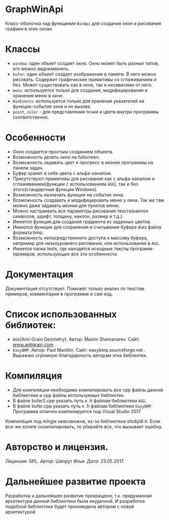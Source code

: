 # GraphWinApi
Класс-оболочка над функциями `WinApi` для создания окон и рисования графики в этих окнах.

# Классы
- `window`: один объект создает окно. Окно может быть разных типов, его можно видоизменять.
- `bufer`: один объект создает изображение в памяти. В него можно рисовать. Содержит графичиские примитивы со сглаживанием и без. Может существовать как в окне, так и независимо от него.
- `menu`: используется только для создания, модифицирования и хранения меню в окне.
- `WinEvents`: используется только для хранения указателей на функции-события окна и их вызова.
- `point`, `color` - для представления точки и цвета внутри программы соответственно. 

# Особенности
- Окно создается простым созданием объекта.
- Возможность делать окно на fullscreen.
- Возможность задавать цвет и прогресс в иконке программы на панели задач.
- Буфер хранит в себе цвета с альфа-каналом.
- Присутствуют примитивы для рисования как с альфа-каналом и сглаживанием(функции с использованием `AGG`), так и без этого(стандартные функции Windows).
- Возможность назначать функции на события окна.
- Возможность создавать и модифицировать меню у окна. Так же там можно даже задавать иконки для пунктов меню.
- Можно настраивать все параметры рисования текста(наклон символов, шрифт, толщину, наклон, размер и т.д.).
- Имеется функция для создания градиента из заданных цветов.
- Имеются функции для сохранения и считывания буфера в\из файла формата bmp.
- Возможность непосредственного доступа к массиву буфера, например для низкоуровнего рисования, или использования в `AGG`.
- Имеется папка tests, где находятся исходные тексты программ-примеров, использующих все эти особенности.

# Документация
Документация отсутствует. Поможет только анализ по текстам примеров, комментарии в программе и сам код.

# Список использованных библиотек:
- `AGG`(Anti-Grain Geometry). Автор: Maxim Shemanarev. Сайт: www.antigrain.com .
- `EasyBMP`. Автор: Paul Macklin. Сайт: easybmp.sourceforge.net . 
Выражаю огромную благодарность авторам этих библиотек.

# Компиляция
- Для компиляции необходимо компилировать все cpp файлы данной библиотеки и cpp файлы используемых библиотек.
- В файле bufer2.cpp указать путь к .h файлам библиотеки `AGG`.
- В файле bufer.cpp указать путь к .h файлам библиотеки `EasyBMP`.
Программа отлично компилируется под Visual Studio 2017. 

Компиляция под mingw невозможна, из-за библиотеки shobjidl.h. Если все-же хотите скомпилировать, то убирайте все, что вызывает ошибку.

# Авторство и лицензия.
*Лицензия:* GPL. 
*Автор:* Шепрут Илья.
*Дата:* 23.05.2017.

# Дальнейшее развитие проекта
Разработка и дальнейшее развитие прекращено, т.к. придуманная архитектура данной библиотеки была неудачной. И разработка подобной библиотеки будет произведена автором с новой архитектурой. 